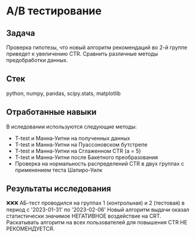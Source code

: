 # A/В тестирование

## Задача
Проверка гипотезы, что новый алгоритм рекомендаций во 2-й группе приведет к увеличению CTR.
Сравнить различные методы предобработки данных.

## Стек
python, numpy, pandas, scipy.stats, matplotlib

## Отработанные навыки
В иследовании используются следующие методы:
* T-test и Манна-Уитни на полученных данных
* T-test и Манна-Уитни на Пуассоновском бутстрепе
* T-test и Манна-Уитни на Сглаженном CTR (a = 5)
* T-test и Манна-Уитни после Бакетного преобразования
* Проверка на нормальность распределений CTR в двух группах с применением теста Шапиро-Уилк

## Результаты исследования
❌❌❌ АБ-тест проводился на группах 1 (контрольная) и 2 (тестовая) в период с '2023-01-31' по '2023-02-06' 
Новый алгоритм выдачи оказал статистически значимое НЕГАТИВНОЕ воздействие на CRT. 
Раскатывать алгоритм на всех пользователей для повышения CTR НЕ РЕКОМЕНДУЕТСЯ.
